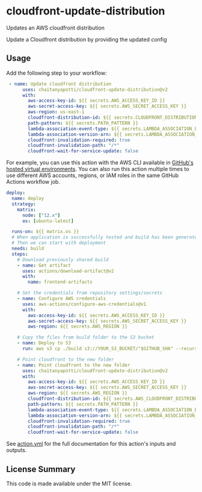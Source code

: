 # cloudfront-update-distribution

Updates an AWS cloudfront distribution

Update a Cloudfront distribution by providing the updated config

## Usage

Add the following step to your workflow:

```yml
 - name: Update cloudfront distribution
      uses: chaitanyapotti/cloudfront-update-distribution@v2
      with:
        aws-access-key-id: ${{ secrets.AWS_ACCESS_KEY_ID }}
        aws-secret-access-key: ${{ secrets.AWS_SECRET_ACCESS_KEY }}
        aws-region: us-east-1
        cloudfront-distribution-id: ${{ secrets.CLOUDFRONT_DISTRIBUTION_ID }}
        path-pattern: ${{ secrets.PATH_PATTERN }}
        lambda-association-event-type: ${{ secrets.LAMBDA_ASSOCIATION_EVENT_TYPE }}
        lambda-association-version-arn: ${{ secrets.LAMBDA_ASSOCIATION_VERSION_ARN }}
        cloudfront-invalidation-required: true
        cloudfront-invalidation-path: "/*"
        cloudfront-wait-for-service-update: false
```

For example, you can use this action with the AWS CLI available in [GitHub's hosted virtual environments](https://help.github.com/en/actions/reference/software-installed-on-github-hosted-runners).
You can also run this action multiple times to use different AWS accounts, regions, or IAM roles in the same GitHub Actions workflow job.

```yml
deploy:
  name: deploy
  strategy:
    matrix:
      node: ["12.x"]
      os: [ubuntu-latest]

  runs-on: ${{ matrix.os }}
  # When application is successfully tested and build has been generated
  # Then we can start with deployment
  needs: build
  steps:
    # Download previously shared build
    - name: Get artifact
      uses: actions/download-artifact@v2
      with:
        name: frontend-artifacts

    # Set the credentials from repository settings/secrets
    - name: Configure AWS credentials
      uses: aws-actions/configure-aws-credentials@v1
      with:
        aws-access-key-id: ${{ secrets.AWS_ACCESS_KEY_ID }}
        aws-secret-access-key: ${{ secrets.AWS_SECRET_ACCESS_KEY }}
        aws-region: ${{ secrets.AWS_REGION }}

    # Copy the files from build folder to the S3 bucket
    - name: Deploy to S3
      run: aws s3 cp ./build s3://YOUR_S3_BUCKET/"$GITHUB_SHA" --recursive

    # Point cloudfront to the new folder
    - name: Point cloudfront to the new folder
      uses: chaitanyapotti/cloudfront-update-distribution@v2
      with:
        aws-access-key-id: ${{ secrets.AWS_ACCESS_KEY_ID }}
        aws-secret-access-key: ${{ secrets.AWS_SECRET_ACCESS_KEY }}
        aws-region: ${{ secrets.AWS_REGION }}
        cloudfront-distribution-id: ${{ secrets.AWS_CLOUDFRONT_DISTRIBUTION_ID }}
        path-pattern: ${{ secrets.PATH_PATTERN }}
        lambda-association-event-type: ${{ secrets.LAMBDA_ASSOCIATION_EVENT_TYPE }}
        lambda-association-version-arn: ${{ secrets.LAMBDA_ASSOCIATION_VERSION_ARN }}
        cloudfront-invalidation-required: true
        cloudfront-invalidation-path: "/*"
        cloudfront-wait-for-service-update: false
```

See [action.yml](action.yml) for the full documentation for this action's inputs and outputs.

## License Summary

This code is made available under the MIT license.

